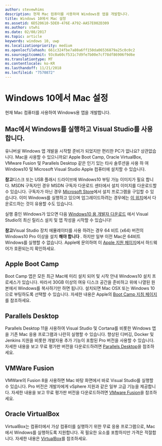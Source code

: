 ```yaml
---
author: stevewhims
description: 현재 Mac 컴퓨터를 사용하여 Windows용 앱을 개발합니다.
title: Windows 10에서 Mac 설정
ms.assetid: 6D520610-5DE0-476E-A792-AA57E002D309
ms.author: stwhi
ms.date: 02/08/2017
ms.topic: article
keywords: windows 10, uwp
ms.localizationpriority: medium
ms.openlocfilehash: 661c324fbe7a80a6ff150da06536879a25c0c0c2
ms.sourcegitcommit: 93c0a60cf531c7d9fe7b00e7cf78df86906f9d6e
ms.translationtype: MT
ms.contentlocale: ko-KR
ms.lasthandoff: 11/21/2018
ms.locfileid: "7570872"
---
```

# <a name="setting-up-your-mac-with-windows-10"></a>Windows 10에서 Mac 설정


현재 Mac 컴퓨터를 사용하여 Windows용 앱을 개발합니다.

## <a name="run-windows-on-your-mac-and-use-visual-studio"></a>Mac에서 Windows를 실행하고 Visual Studio를 사용합니다.

유니버설 Windows 앱 개발을 시작할 준비가 되었지만 편리한 PC가 없나요? 상관없습니다. Mac을 사용할 수 있으니까요! Apple Boot Camp, Oracle VirtualBox, VMware Fusion 및 Parallels Desktop 같은 인기 있는 타사 솔루션을 사용 하 여 Windows10 및 Microsoft Visual Studio Apple 컴퓨터에 설치할 수 있습니다.

**참고**디스크 또는 USB 플래시 드라이브에 Windows10 부팅 가능 이미지가 필요 합니다. MSDN 구독자인 경우 MSDN 구독자 다운로드 센터에서 설치 이미지를 다운로드할 수 있습니다. 구독자가 아닌 경우 [Microsoft Store](http://apps.microsoft.com/windows/app)에서 설치 프로그램을 구입할 수 있습니다. 이미 Windows를 실행하고 있으며 업그레이드하려는 경우에는 [이 위치](http://go.microsoft.com/fwlink/?LinkId=623906)에서 다운로드하는 것이 유용할 수도 있습니다.

실행 중인 Windows가 있으면 다음 [Windows10 용 개발자 다운로드](https://developer.microsoft.com/en-us/windows/downloads) 에서 Visual Studio의 최신 릴리스 설치 및 앱 작성을 시작할 수 있습니다!

**참고**Visual Studio 장치 에뮬레이터를 사용 하려는 경우 64 비트 (x64) 버전의 Windows10 Pro 이상을 설치 **해야 합니다** . 하지만 일부 이전 Mac은 64비트 Windows를 실행할 수 없습니다. Apple에 문의하여 이 [Apple 지원 페이지](http://go.microsoft.com/fwlink/p/?LinkID=397959)에서 하드웨어가 호환되는지 확인하세요.

## <a name="apple-boot-camp"></a>Apple Boot Camp

Boot Camp 앱은 모든 최근 Mac에 미리 설치 되어 및 시작 안내 Windows10 설치 프로세스가 있습니다. 따라서 30GB 이상의 여유 디스크 공간을 준비하고 위에 나열된 원본에서 Windows를 복사하기만 하면 됩니다. 설치되면 Mac OSX 또는 Windows 10으로 부팅하도록 선택할 수 있습니다. 자세한 내용은 Apple의 [Boot Camp 지침 페이지](http://go.microsoft.com/fwlink/?LinkId=623912)를 참조하세요.

## <a name="parallels-desktop"></a>Parallels Desktop

Parallels Desktop 11을 사용하여 Visual Studio 및 Cortana를 비롯한 Windows 앱을 기존 Mac 응용 프로그램과 나란히 실행할 수 있습니다. 향상된 디버깅, Docker 및 Jenkins 지원을 비롯한 개발자용 추가 기능이 포함된 Pro 버전을 사용할 수 있습니다. 자세한 내용을 보고 무료 평가판 버전을 다운로드하려면 [Parallels Desktop](http://go.microsoft.com/fwlink/p/?LinkId=281827)을 참조하세요.

## <a name="vmware-fusion"></a>VMWare Fusion

VMWare의 Fusion 8을 사용하면 Mac 바탕 화면에서 바로 Visual Studio를 실행할 수 있습니다. Pro 버전은 개발자에게 vSphere 지원과 같은 일부 고급 기능을 제공합니다. 자세한 내용을 보고 무료 평가판 버전을 다운로드하려면 [VMware Fusion](http://go.microsoft.com/fwlink/p/?LinkId=281826)을 참조하세요.

## <a name="oracle-virtualbox"></a>Oracle VirtualBox

VirtualBox는 컴퓨터에서 가상 컴퓨터를 실행하기 위한 무료 응용 프로그램으로, Mac에서 Windows를 실행하도록 지원합니다. 꼭 필요한 요소를 포함하지만 가격은 적절합니다. 자세한 내용은 [VirtualBox](http://go.microsoft.com/fwlink/p/?LinkId=280599)를 참조하세요.

